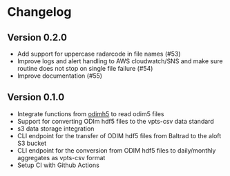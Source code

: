 # Changelog

## Version 0.2.0

- Add support for uppercase radarcode in file names (#53)
- Improve logs and alert handling to AWS cloudwatch/SNS and make sure routine does not stop on single file failure (#54)
- Improve documentation (#55)

## Version 0.1.0

- Integrate functions from [odimh5](https://pypi.org/project/odimh5) to read odim5 files
- Support for converting ODIm hdf5 files to the vpts-csv data standard
- s3 data storage integration
- CLI endpoint for the transfer of ODIM hdf5 files from Baltrad to the aloft S3 bucket
- CLI endpoint for the conversion from ODIM hdf5 files to daily/monthly aggregates as vpts-csv format
- Setup CI with Github Actions
